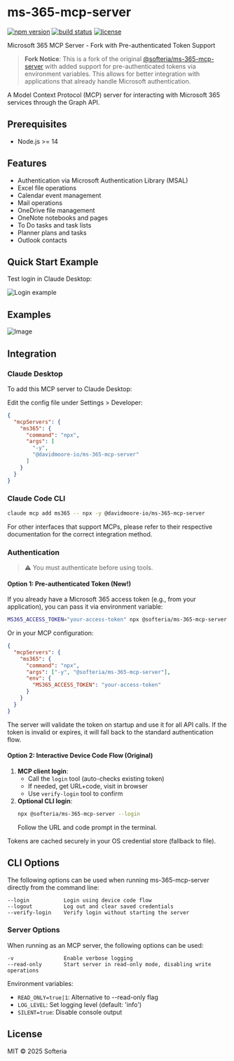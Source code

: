 # ms-365-mcp-server

[![npm version](https://img.shields.io/npm/v/@davidmoore-io/ms-365-mcp-server.svg)](https://www.npmjs.com/package/@davidmoore-io/ms-365-mcp-server) [![build status](https://github.com/davidmoore-io/ms-365-mcp-server/actions/workflows/build.yml/badge.svg)](https://github.com/davidmoore-io/ms-365-mcp-server/actions/workflows/build.yml) [![license](https://img.shields.io/badge/license-MIT-blue.svg)](https://github.com/davidmoore-io/ms-365-mcp-server/blob/main/LICENSE)

Microsoft 365 MCP Server - Fork with Pre-authenticated Token Support

> **Fork Notice**: This is a fork of the original [@softeria/ms-365-mcp-server](https://www.npmjs.com/package/@softeria/ms-365-mcp-server) with added support for pre-authenticated tokens via environment variables. This allows for better integration with applications that already handle Microsoft authentication.

A Model Context Protocol (MCP) server for interacting with Microsoft 365 services through the Graph API.

## Prerequisites

- Node.js >= 14

## Features

- Authentication via Microsoft Authentication Library (MSAL)
- Excel file operations
- Calendar event management
- Mail operations
- OneDrive file management
- OneNote notebooks and pages
- To Do tasks and task lists
- Planner plans and tasks
- Outlook contacts

## Quick Start Example

Test login in Claude Desktop:

![Login example](https://github.com/user-attachments/assets/e457884f-c98a-4186-9e6f-eb323ec24e0a)

## Examples

![Image](https://github.com/user-attachments/assets/1a296afb-48ed-42b0-9e7c-e685d5d1784c)

## Integration

### Claude Desktop

To add this MCP server to Claude Desktop:

Edit the config file under Settings > Developer:

```json
{
  "mcpServers": {
    "ms365": {
      "command": "npx",
      "args": [
        "-y",
        "@davidmoore-io/ms-365-mcp-server"
      ]
    }
  }
}
```

### Claude Code CLI

```bash
claude mcp add ms365 -- npx -y @davidmoore-io/ms-365-mcp-server
```

For other interfaces that support MCPs, please refer to their respective documentation for the correct
integration method.

### Authentication

> ⚠️ You must authenticate before using tools.

#### Option 1: Pre-authenticated Token (New!)

If you already have a Microsoft 365 access token (e.g., from your application), you can pass it via environment variable:

```bash
MS365_ACCESS_TOKEN="your-access-token" npx @softeria/ms-365-mcp-server
```

Or in your MCP configuration:

```json
{
  "mcpServers": {
    "ms365": {
      "command": "npx",
      "args": ["-y", "@softeria/ms-365-mcp-server"],
      "env": {
        "MS365_ACCESS_TOKEN": "your-access-token"
      }
    }
  }
}
```

The server will validate the token on startup and use it for all API calls. If the token is invalid or expires, it will fall back to the standard authentication flow.

#### Option 2: Interactive Device Code Flow (Original)

1. **MCP client login**:
    - Call the `login` tool (auto-checks existing token)
    - If needed, get URL+code, visit in browser
    - Use `verify-login` tool to confirm
2. **Optional CLI login**:
   ```bash
   npx @softeria/ms-365-mcp-server --login
   ```
   Follow the URL and code prompt in the terminal.

Tokens are cached securely in your OS credential store (fallback to file).

## CLI Options

The following options can be used when running ms-365-mcp-server directly from the command line:

```
--login           Login using device code flow
--logout          Log out and clear saved credentials
--verify-login    Verify login without starting the server
```

### Server Options

When running as an MCP server, the following options can be used:

```
-v                Enable verbose logging
--read-only       Start server in read-only mode, disabling write operations
```

Environment variables:

- `READ_ONLY=true|1`: Alternative to --read-only flag
- `LOG_LEVEL`: Set logging level (default: 'info')
- `SILENT=true`: Disable console output

## License

MIT © 2025 Softeria
